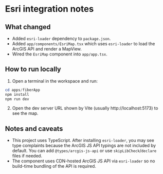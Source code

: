 Esri integration notes
=====================

What changed
------------

- Added `esri-loader` dependency to `package.json`.
- Added `app/components/EsriMap.tsx` which uses `esri-loader` to load the ArcGIS API and render a MapView.
- Wired the `EsriMap` component into `app/app.tsx`.

How to run locally
------------------

1. Open a terminal in the workspace and run:

```powershell
cd apps/fiberApp
npm install
npm run dev
```

2. Open the dev server URL shown by Vite (usually http://localhost:5173) to see the map.

Notes and caveats
-----------------

- This project uses TypeScript. After installing `esri-loader`, you may see type complaints because the ArcGIS JS API typings are not included by default. You can add `@types/arcgis-js-api` or use `skipLibCheck`/`declare` files if needed.
- The component uses CDN-hosted ArcGIS JS API via `esri-loader` so no build-time bundling of the API is required.
